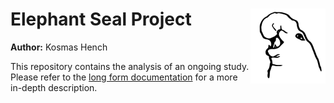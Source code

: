 # Elephant Seal Project <img src="results/img/elephant_seal.svg" align="right" alt="" width="120" />

**Author:** Kosmas Hench

This repository contains the analysis of an ongoing study.
Please refer to the [long form documentation](https://github.com/k-hench/elephant_seals) for a more in-depth description.
